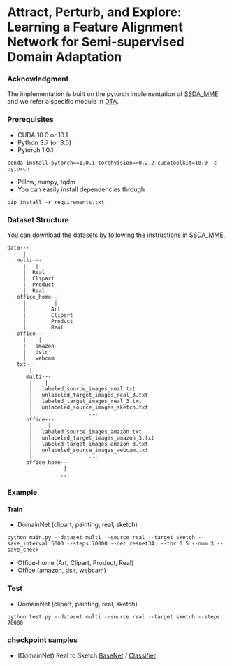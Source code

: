 # Attract, Perturb, and Explore: Learning a Feature Alignment Network for Semi-supervised Domain Adaptation

### Acknowledgment

The implementation is built on the pytorch implementation of [SSDA_MME](https://github.com/jwyang/faster-rcnn.pytorch) and we refer a specific module in [DTA](https://github.com/postBG/DTA.pytorch).

### Prerequisites

* CUDA 10.0 or 10.1
* Python 3.7 (or 3.6)
* Pytorch 1.0.1
```
conda install pytorch==1.0.1 torchvision==0.2.2 cudatoolkit=10.0 -c pytorch
```
* Pillow, numpy, tqdm
* You can easily install dependencies through
```
pip install -r requirements.txt
```

### Dataset Structure
You can download the datasets by following the instructions in [SSDA_MME](https://github.com/jwyang/faster-rcnn.pytorch).
```
data---
     |
   multi---
     |   |
     |  Real
     |  Clipart
     |  Product
     |  Real
   office_home---
     |         |
     |        Art
     |        Clipart
     |        Product
     |        Real
   office---
     |    |
     |   amazon
     |   dslr
     |   webcam
   txt---
       | 
      multi---
       |    |
       |   labeled_source_images_real.txt
       |   unlabeled_target_images_real_3.txt
       |   labeled_target_images_real_3.txt         
       |   unlabeled_source_images_sketch.txt
       |                  ...
      office---
       |     |
       |   labeled_source_images_amazon.txt
       |   unlabeled_target_images_amazon_3.txt
       |   labeled_target_images_amazon_3.txt         
       |   unlabeled_source_images_webcam.txt
       |                  ...
      office_home---
                  |
                 ...       
```

### Example
#### Train
* DomainNet (clipart, painting, real, sketch)
```
python main.py --dataset multi --source real --target sketch --save_interval 5000 --steps 70000 --net resnet34  --thr 0.5 --num 3 --save_check
```
* Office-home (Art, Clipart, Product, Real)
* Office (amazon, dslr, webcam)

### Test
* DomainNet (clipart, painting, real, sketch)
```
python test.py --dataset multi --source real --target sketch --steps 70000
```
### checkpoint samples
* (DomainNet) Real to Sketch  [BaseNet](https://drive.google.com/file/d/1mwG1ClXzsyC3Pvq7WnlJfvtVwZdlQLxy/view?usp=sharing) / 
                              [Classifier](https://drive.google.com/file/d/1cO8YEaFWykRw7Pzw-xJcWx3ERioUBp_L/view?usp=sharing)

